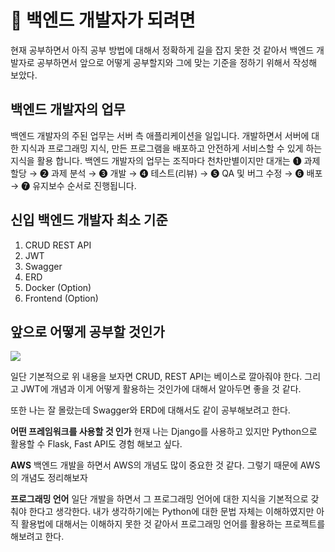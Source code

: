# 📓 백엔드 개발자가 되려면

현재 공부하면서 아직 공부 방법에 대해서 정확하게 길을 잡지 못한 것 같아서 백엔드 개발자로 공부하면서 앞으로 어떻게 공부할지와 그에 맞는 기준을 정하기 위해서 작성해 보았다.

## 백엔드 개발자의 업무

백엔드 개발자의 주된 업무는 서버 측 애플리케이션을 일입니다. 개발하면서 서버에 대한 지식과 프로그래밍 지식, 만든 프로그램을 배포하고 안전하게 서비스할 수 있게 하는 지식을 활용 합니다.
백엔드 개발자의 업무는 조직마다 천차만별이지만 대개는 ❶ 과제 할당 → ❷ 과제 분석 → ❸ 개발 → ➍ 테스트(리뷰) → ➎ QA 및 버그 수정 → ➏ 배포 → ➐ 유지보수 순서로 진행됩니다.

## 신입 백엔드 개발자 최소 기준

1. CRUD REST API
2. JWT
3. Swagger
4. ERD
5. Docker (Option)
6. Frontend (Option)

## 앞으로 어떻게 공부할 것인가

![](https://velog.velcdn.com/images/ohyuchan123/post/de909c14-ca94-48ec-8a22-4b2a1ff099af/image.gif)

일단 기본적으로 위 내용을 보자면 CRUD, REST API는 베이스로 깔아줘야 한다. 그리고 JWT에 개념과 이게 어떻게 활용하는 것인가에 대해서 알아두면 좋을 것 같다.

또한 나는 잘 몰랐는데 Swagger와 ERD에 대해서도 같이 공부해보려고 한다.

**어떤 프레임워크를 사용할 것 인가**
현재 나는 Django를 사용하고 있지만 Python으로 활용할 수 Flask, Fast API도 경험 해보고 싶다.

**AWS**
백엔드 개발을 하면서 AWS의 개념도 많이 중요한 것 같다. 그렇기 때문에 AWS의 개념도 정리해보자

**프로그래밍 언어**
일단 개발을 하면서 그 프로그래밍 언어에 대한 지식을 기본적으로 갖춰야 한다고 생각한다. 내가 생각하기에는 Python에 대한 문법 자체는 이해하였지만 아직 활용법에 대해서는 이해하지 못한 것 같아서 프로그래밍 언어를 활용하는 프로젝트를 해보려고 한다.
